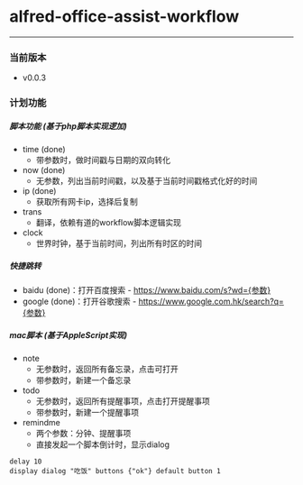# alfred-office-assist-workflow
---------------
### 当前版本
* v0.0.3

### 计划功能
##### 脚本功能 (基于php脚本实现逻加)
* time (done)
    * 带参数时，做时间戳与日期的双向转化
* now (done)
    * 无参数，列出当前时间戳，以及基于当前时间戳格式化好的时间
* ip (done)
    * 获取所有网卡ip，选择后复制
* trans 
    * 翻译，依赖有道的workflow脚本逻辑实现
* clock
    * 世界时钟，基于当前时间，列出所有时区的时间

##### 快捷跳转
* baidu (done)：打开百度搜索 - https://www.baidu.com/s?wd={参数}
* google (done)：打开谷歌搜索 - https://www.google.com.hk/search?q={参数}

##### mac脚本 (基于AppleScript实现)
* note
    * 无参数时，返回所有备忘录，点击可打开
    * 带参数时，新建一个备忘录
* todo 
    * 无参数时，返回所有提醒事项，点击打开提醒事项
    * 带参数时，新建一个提醒事项
* remindme
    * 两个参数：分钟、提醒事项
    * 直接发起一个脚本倒计时，显示dialog

```
delay 10
display dialog "吃饭" buttons {"ok"} default button 1
```